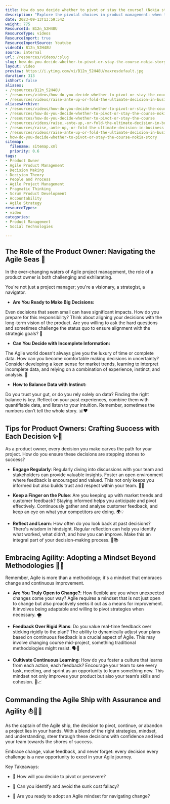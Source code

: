 ```yaml
---
title: How do you decide whether to pivot or stay the course? (Nokia story)
description: "Explore the pivotal choices in product management: when to pivot, persevere, or walk away. Join us for insights and real-world examples! \U0001F680"
date: 2023-09-13T13:59:54Z
weight: 775
ResourceId: B12n_52H48U
ResourceType: videos
ResourceImport: true
ResourceImportSource: Youtube
videoId: B12n_52H48U
source: internal
url: /resources/videos/:slug
slug: how-do-you-decide-whether-to-pivot-or-stay-the-course-nokia-story
layout: video
preview: https://i.ytimg.com/vi/B12n_52H48U/maxresdefault.jpg
duration: 313
isShort: false
aliases:
- /resources/B12n_52H48U
- /resources/videos/how-do-you-decide-whether-to-pivot-or-stay-the-course-nokia-story
- /resources/videos/raise-ante-up-or-fold-the-ultimate-decision-in-business
aliasesArchive:
- /resources/videos/how-do-you-decide-whether-to-pivot-or-stay-the-course-nokia-story
- /resources/how-do-you-decide-whether-to-pivot-or-stay-the-course-nokia-story-2
- /resources/how-do-you-decide-whether-to-pivot-or-stay-the-course
- /resources/videos/raise,-ante-up,-or-fold-the-ultimate-decision-in-business
- /resources/raise,-ante-up,-or-fold-the-ultimate-decision-in-business
- /resources/videos/raise-ante-up-or-fold-the-ultimate-decision-in-business
- how-do-you-decide-whether-to-pivot-or-stay-the-course-nokia-story
sitemap:
  filename: sitemap.xml
  priority: 0.6
tags:
- Product Owner
- Agile Product Management
- Decision Making
- Decision Theory
- People and Process
- Agile Project Management
- Pragmatic Thinking
- Scrum Product Development
- Accountability
- Agile Strategy
resourceTypes:
- video
categories:
- Product Management
- Social Technologies

---
```

## The Role of the Product Owner: Navigating the Agile Seas 🌊 

In the ever-changing waters of Agile project management, the role of a product owner is both challenging and exhilarating.  

You're not just a project manager; you're a visionary, a strategist, a navigator. 

- **Are You Ready to Make Big Decisions:**  

Even decisions that seem small can have significant impacts. How do you prepare for this responsibility? Think about aligning your decisions with the long-term vision of the product. Are you willing to ask the hard questions and sometimes challenge the status quo to ensure alignment with the strategic goals? 🤔 

- **Can You Decide with Incomplete Information:** 

The Agile world doesn't always give you the luxury of time or complete data. How can you become comfortable making decisions in uncertainty? Consider developing a keen sense for market trends, learning to interpret incomplete data, and relying on a combination of experience, instinct, and analysis. 🧭 

- **How to Balance Data with Instinct:**  

Do you trust your gut, or do you rely solely on data? Finding the right balance is key. Reflect on your past experiences, combine them with quantifiable data, and listen to your intuition. Remember, sometimes the numbers don’t tell the whole story. 📊❤️ 

## Tips for Product Owners: Crafting Success with Each Decision ✨🎯 

As a product owner, every decision you make carves the path for your project. How do you ensure these decisions are stepping stones to success? 

- **Engage Regularly**: Regularly diving into discussions with your team and stakeholders can provide valuable insights. Foster an open environment where feedback is encouraged and valued. This not only keeps you informed but also builds trust and respect within your team. 💬🤝 

- **Keep a Finger on the Pulse**: Are you keeping up with market trends and customer feedback? Staying informed helps you anticipate and pivot effectively. Continuously gather and analyse customer feedback, and keep an eye on what your competitors are doing. 🌍💡 

- **Reflect and Learn**: How often do you look back at past decisions? There's wisdom in hindsight. Regular reflection can help you identify what worked, what didn’t, and how you can improve. Make this an integral part of your decision-making process. 🤔📚 

## Embracing Agility: Adopting a Mindset Beyond Methodologies 🧠💫 

Remember, Agile is more than a methodology; it's a mindset that embraces change and continuous improvement. 

- **Are You Truly Open to Change?**: How flexible are you when unexpected changes come your way? Agile requires a mindset that is not just open to change but also proactively seeks it out as a means for improvement. It involves being adaptable and willing to pivot strategies when necessary. 🌪️ 

- **Feedback Over Rigid Plans**: Do you value real-time feedback over sticking rigidly to the plan? The ability to dynamically adjust your plans based on continuous feedback is a crucial aspect of Agile. This may involve changing course mid-project, something traditional methodologies might resist. 🗣️🔁 

- **Cultivate Continuous Learning**: How do you foster a culture that learns from each action, each feedback? Encourage your team to see every task, meeting, and sprint as an opportunity to learn something new. This mindset not only improves your product but also your team’s skills and cohesion. 🌱📈 

## Commanding the Agile Ship with Assurance and Agility ⛵👩‍✈️ 

As the captain of the Agile ship, the decision to pivot, continue, or abandon a project lies in your hands. With a blend of the right strategies, mindset, and understanding, steer through these decisions with confidence and lead your team towards the shores of success. 

Embrace change, value feedback, and never forget: every decision every challenge is a new opportunity to excel in your Agile journey. 

Key Takeaways: 

- 🔄 How will you decide to pivot or persevere? 

- 🚫 Can you identify and avoid the sunk cost fallacy? 

- 🤔 Are you ready to adopt an Agile mindset for navigating change?
